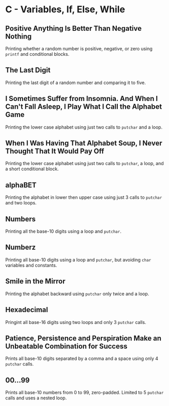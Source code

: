 # C - Variables, If, Else, While

## Positive Anything Is Better Than Negative Nothing
Printing whether a random number is positive, negative, or zero using `printf` and conditional blocks.

## The Last Digit
Printing the last digit of a random number and comparing it to five.

## I Sometimes Suffer from Insomnia. And When I Can't Fall Asleep, I Play What I Call the Alphabet Game
Printing the lower case alphabet using just two calls to `putchar` and a loop.

## When I Was Having That Alphabet Soup, I Never Thought That It Would Pay Off
Printing the lower case alphabet using just two calls to `putchar`, a loop, and a short conditional block.

## alphaBET
Printing the alphabet in lower then upper case using just 3 calls to `putchar` and two loops.

## Numbers
Printing all the base-10 digits using a loop and `putchar`.

## Numberz
Printing all base-10 digits using a loop and `putchar`, but avoiding `char` variables and constants.

## Smile in the Mirror
Printing the alphabet backward using `putchar` only twice and a loop.

## Hexadecimal
Pringint all base-16 digits using two loops and only 3 `putchar` calls.

## Patience, Persistence and Perspiration Make an Unbeatable Combination for Success
Prints all base-10 digits separated by a comma and a space using only 4 `putchar` calls.

## 00...99
Prints all base-10 numbers from 0 to 99, zero-padded. Limited to 5 `putchar` calls and uses a nested loop.
